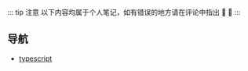 <!--
 * @Author: busyzz
 * @Date: 2021-08-12 17:24:58
 * @Description:
-->

::: tip 注意
以下内容均属于个人笔记，如有错误的地方请在评论中指出 :ghost: :ghost:
:::

## 导航

- [typescript](/typescript/)

<Vssue />
